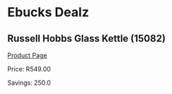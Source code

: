 
# Ebucks Dealz
## Russell Hobbs Glass Kettle (15082)
[Product Page](https://www.ebucks.com/web/shop/productSelected.do?prodId=1151107903&catId=704985963)

Price: R549.00

Savings: 250.0


	